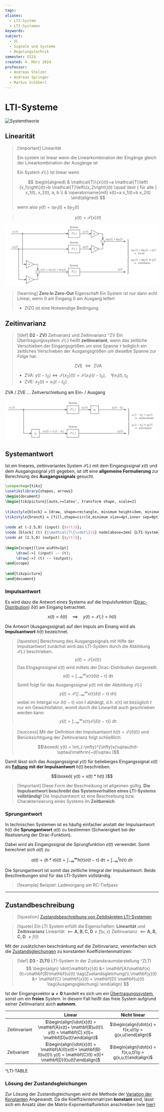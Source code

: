 ```yaml
---
tags: 
aliases:
  - LTI-System
  - LTI-Systemen
keywords: 
subject:
  - VL
  - Signale und Systeme
  - Regelungstechnik
semester: SS24
created: 4. März 2024
professor:
  - Andreas Stelzer
  - Andreas Springer
  - Markus Schöberl
---
```


# LTI-Systeme


![Systemtheorie]({MOC}%20Systemtheorie.md#^SYST)

## Linearität

> [!important] Linearität
> 
> Ein system ist linear wenn die Linearkombination der Eingänge gleich der Linearkombination der Ausgänge ist 
> 
> Ein System $\mathcal{T}\{\cdot\}$ ist linear wenn
> 
> $$
> \begin{aligned}
> & \mathcal{T}\{x\}(t)=a \mathcal{T}\left\{x_1\right\}(t)+b \mathcal{T}\left\{x_2\right\}(t) \quad \text { für alle } x_1(t), x_2(t), a, b \\
> & \operatorname{mit} x(t)=a x_1(t)+b x_2(t)
> \end{aligned}
> $$
> 
> wenn also $y(t)=a y_1(t)+b y_2(t)$
> 

> $$y(t) = \mathcal{T}\{x\}(t)$$

![invert_dark](assets/LinSys.png)

> [!warning] **Zero In Zero-Out** Eigenschaft
> Ein System ist nur dann echt Linear, wenn 0 am Eingang 0 am Ausgang leifert
> - ZIZO ist eine Notwendige Bedingung

## Zeitinvarianz

> [!def] **D2 - ZV)** Zeitvarianz und Zeitinvarianz ^ZV
> Ein Übertragungssystem $\mathcal{T}\{\cdot\}$ heißt **zeitinvariant**, wenn das zeitliche Verschieben der Eingangsgrößen um eine Spanne $\tau$ lediglich ein zeitliches Verschieben der Ausgangsgrößen um dieselbe Spanne zur Folge hat.
>
> $$\text{ ZVE } \iff \text{ ZVA }$$
> 
> - ZVA: $y(t-t_{0})\iff\mathcal{T}\{x_{2}\}(t) = \mathcal{T}\{x_{1}\}(t-t_{0}), \quad \forall x_{1}(t),t_{0}$
> - ZVE: $x_{2}(t)=x_{1}(t-t_{0})$
> 

ZVA / ZVE ... Zeitverschiebung am Ein- / Ausgang

![](assets/Pasted%20image%2020241120155809.png)

## Systemantwort

Ist ein lineares, zeitinvariantes System $\mathcal{T}\{\cdot\}$ mit dem Eingangssignal $x(t)$ und dem Ausgangssignal $y(t)$ gegeben, ist oft eine **allgemeine Formulierung** zur Berechnung des **Ausgangssignals** gesucht.

```tikz
\usepackage{tikz}
\usetikzlibrary{shapes, arrows}
\begin{document}
\begin{tikzpicture}[auto,>=latex', transform shape, scale=2]

\tikzstyle{block} = [draw, shape=rectangle, minimum height=3em, minimum width=4em, node distance=2cm, line width=1pt]
\tikzstyle{branch} = [fill,shape=circle,minimum size=4pt,inner sep=0pt]

\node at (-2.5,0) (input) {$x(t)$};
\node [block] (t) {$\mathcal{T\{\cdot\}}$} node[above=2em] {LTI-System};
\node at (2.5,0) (output) {$y(t)$};

\begin{scope}[line width=1pt]
     \draw[->] (input) -- (t);
     \draw[->] (t) -- (output);
\end{scope}

\end{tikzpicture}
\end{document}
```

### Impulsantwort

Es wird dazu die Antwort eines Systems auf die Impulsfunktion ([Dirac-Distribution](../Mathematik/Algebra/Delta-Impuls.md)) $\delta(t)$ am Eingang betrachtet.

$$x(t) = \delta(t) \quad \implies \quad y(t) = \mathcal{T\{\cdot\}} = h(t)$$

Die Antwort (Ausgangssignal) auf den Impuls am Einang wird als **Impulsantwort** $h(t)$ bezeichnet.

> [!question] Berechnung des Ausgangssignals mit Hilfe der Impulsantwort
> zunächst wird das LTI-System durch die Abbildung $\mathcal{T}\{\cdot\}$ beschrieben.
> $$y(t) = \mathcal{T}\{x(t)\}$$
> Das EIngagnssignal $x(t)$ wird mittels der Dirac-Distribution dargestellt.
> $$x(t) = \int_{ -\infty}^{\infty}x(\uptau)\delta(t-\uptau)\mathrm{~d}\uptau$$
> Somit folgt für das Ausgangssignal $y(t)$ mit der Abbildung $\mathcal{T}\{\cdot\}$
> $$y(t) = \mathcal{T}\left\{ \int_{-\infty}^{\infty}x(\uptau)\delta(t-\uptau)\mathrm{~d}\uptau \right\} $$
> wobei im Intergal nur $\delta (t-\uptau)$ von $t$ abhängt, d.h. $x(\uptau)$ ist bezüglich $t$ nur ein Gewichtsfaktor, womit durch die Linearität auch geschrieben werden kann:
> $$y(t)= \int_{-\infty}^{\infty}x(\uptau)\mathcal{T}\{\delta(t-\uptau)\}\mathrm{~d}\uptau$$
>  

> [!success] Mit der Definition der Impulsantwort $h(t)= \mathcal{T}\{\delta(t)\}$ und Berücksichtigung der Zeitinvarianz folgt schließlich:
>
> $$\boxed{ y(t) = \int_{-\infty}^{\infty}x(\uptau)h(t-\uptau)\mathrm{~d}\uptau }$$

Damit lässt sich das Ausgangssignal $y(t)$ für beliebeiges Eingangssignal $x(t)$ als [**Faltung**](Faltung.md) **mit der Impulsantwort** $h(t)$ beschreiben.

$$\boxed{ y(t) = x(t) * h(t) }$$

> [!important] Diese Form der Beschreibung ist allgeimen gültig.
> **Die Impulsantwort beschreibt das Systemverhalten eines LTI-Systems vollständig!**
> Die Impulsantwort ist eine Beschreibung bzw. Charakterisierung eines Systems im **Zeitbereich**

### Sprungantwort

In technischen Systemen ist es häufig einfacher anstatt der Impulsantwort $h(t)$ die **Sprungantwort** $a(t)$ zu bestimmen (Schwierigkeit bei der Realisierung der Dirac-Funktion). 

Dabei wird als Eingangssignal die Sprungfunktion $\sigma(t)$ verwendet. Somit berechnet sich $a(t)$ zu

$$
a(t) = (h * \sigma)(t)= \int_{-\infty}^{\infty}h(\uptau)\sigma(t-\uptau)\mathrm{~d}\uptau=\int_{-\infty}^{t}h(\uptau)\mathrm{~d}\uptau
$$

Die Sprungantwort ist somit das zeitliche Integral der Impulsantwort. Beide Beschreibungen sind für das LTI-System vollständig.

> [!example] Beispiel: Ladevorgang am RC-Tiefpass

---

## Zustandbeschreibung

> [!question] [Zustandsbeschreibung von Zeitdiskreten LTI-Systemen](Diskrete%20LTI-Systeme.md#Zustandsbeschreibung%20von%20Zeitdiskreten%20LTI-Systemen)


> [!quote] Ein LTI System erfüllt die Eigenschaften: **Linearität** und **Zeitinvarianz**
>  Linearität $\impliedby \mathbf{A,B,C,D} \neq f(u,x)$
> Zeitinvarianz $\impliedby \mathbf{A,B,C,D}$ $\neq f(t)$

Mit der zusätzlichen beschränkung auf die Zeitinvarianz, vereinfachen sich die [Zustandsgleichungen](Zustandsgleichungen.md#^ZSGL) zu konstanten Koeffizientenmatrizen:

> [!def] **D3 - ZLTI)** LTI-System in der Zustandsraumdarstellung ^ZLTI
>  $$
> \begin{align}
> \dot{\mathbf{x}}(t) &= \mathbf{A}\mathbf{x}(t)+\mathbf{B}\mathbf{u}(t) \tag{Zustandsgleichung}\\
> \mathbf{y}(t) &= \mathbf{C} \mathbf{x}(t) + \mathbf{D} \mathbf{u}(t) \tag{Ausgangsgleichung}
> \end{align}
> $$



Ist der Eingangsvektor $\mathbf{u} \neq \mathbf{0}$ handelt es sich um ein [Übertragungssystem](Zustandsgleichungen.md#Übertragungssystem), sonst um ein **freies** System. In diesem Fall heißt das freie System aufgrund seiner Zeitinvarianz auch **autonom**.

|               | Linear                                                                                                                     | Nicht linear                                               |
| :------------ | :--------------------------------------------------------------------------------------------------------------------------: | :----------------------------------------------------------: |
| Zeitinvariant | $\begin{align}\dot{x}(t) = \mathbf{A}x(t)+ \mathbf{B}u(t)\\ y(t) = \mathbf{C} x(t)+ \mathbf{D}u(t)\end{align}$             | $\begin{align}\dot{x} = f(x,u)\\y = g(x,u)\end{align}$     |
| Zeitvariant   | $\begin{align}\dot{x}(t) = \mathbf{A}(t)x(t)+ \mathbf{B}(t)u(t)\\ y(t) = \mathbf{C}(t) x(t)+ \mathbf{D}(t)u(t)\end{align}$ | $\begin{align}\dot{x} = f(x,u,t)\\y = g(x,u,t)\end{align}$ |

^LTI-TABLE

### Lösung der Zustandsgleichungen

Zur Lösung der Zustandsgleichungen wird die Methode der [Variation der Konstanten](../Mathematik/Analysis/Variation%20der%20Konstanten.md) Angewandt. Da die Koeffizientenmatrizen **konstant** sind, lässt sich ein Ansatz über die Matrix-Exponentialfunktion anschreiben (wie [hier](../Mathematik/Analysis/Lineare%20DGL-Systeme%201.%20Ordung%20mit%20konstanten%20Koeffizienten.md))

